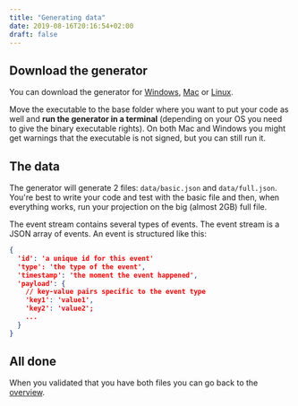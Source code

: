 ```yaml
---
title: "Generating data"
date: 2019-08-16T20:16:54+02:00
draft: false
---
```


## Download the generator

You can download the generator for [Windows](/download/windows/generator.exe), [Mac](/download/mac/generator.exe) or [Linux](/download/linux/generator.exe).

Move the executable to the base folder where you want to put your code as well and **run the generator
in a terminal** (depending on your OS you need to give the binary executable rights). On both Mac and Windows you might get warnings that the executable is not signed,
but you can still run it.

## The data

The generator will generate 2 files: `data/basic.json` and `data/full.json`. You're best to write your code and test with the basic file and then, when
everything works, run your projection on the big (almost 2GB) full file.

The event stream contains several types of events. The event stream is a JSON array of events. An event is structured like this:

```json
{
  'id': 'a unique id for this event'
  'type': 'the type of the event',
  'timestamp': 'the moment the event happened',
  'payload': {
    // key-value pairs specific to the event type
    'key1': 'value1',
    'key2': 'value2';
    ...
  }
}
```

## All done

When you validated that you have both files you can go back to the [overview](/).
